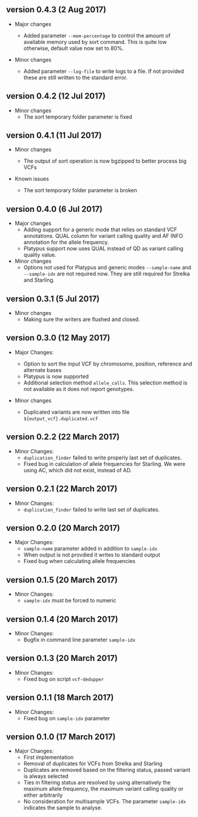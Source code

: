 version 0.4.3 (2 Aug 2017)
----------------------------

* Major changes
    - Added parameter `--mem-percentage` to control the amount of available memory used by sort command. This is quite low otherwise, default value now set to 80%.

* Minor changes
    - Added parameter `--log-file` to write logs to a file. If not provided these are still written to the standard error.

version 0.4.2 (12 Jul 2017)
----------------------------

* Minor changes
    - The sort temporary folder parameter is fixed

version 0.4.1 (11 Jul 2017)
----------------------------

* Minor changes
    - The output of sort operation is now bgzipped to better process big VCFs

* Known issues
    - The sort temporary folder parameter is broken

version 0.4.0 (6 Jul 2017)
----------------------------

* Major changes
    - Adding support for a generic mode that relies on standard VCF annotations. QUAL column for variant calling quality and AF INFO annotation for the allele frequency.
    - Platypus support now uses QUAL instead of QD as variant calling quality value.
* Minor changes
    - Options not used for Platypus and generic modes `--sample-name` and `--sample-idx` are not required now. They are still required for Strelka and Starling.

version 0.3.1 (5 Jul 2017)
----------------------------

* Minor changes
    - Making sure the writers are flushed and closed.


version 0.3.0 (12 May 2017)
----------------------------

* Major Changes:
    - Option to sort the input VCF by chromosome, position, reference and alternate bases
    - Platypus is now supported
    - Additional selection method `allele_calls`. This selection method is not available as it does not report genotypes.

* Minor changes
    - Duplicated variants are now written into file `${output_vcf}.duplicated.vcf`

version 0.2.2 (22 March 2017)
----------------------------

* Minor Changes:
    - `duplication_finder` failed to write properly last set of duplicates.
    - Fixed bug in calculation of allele frequencies for Starling. We were using AC, which did not exist, instead of AD.

version 0.2.1 (22 March 2017)
----------------------------

* Minor Changes:
    - `duplication_finder` failed to write last set of duplicates.

version 0.2.0 (20 March 2017)
----------------------------

* Major Changes:
    - `sample-name` parameter added in addition to `sample-idx`
    - When output is not provdied it writes to standard output
    - Fixed bug when calculating allele frequencies

version 0.1.5 (20 March 2017)
----------------------------

* Minor Changes:
    - `sample-idx` must be forced to numeric

version 0.1.4 (20 March 2017)
----------------------------

* Minor Changes:
    - Bugfix in command line parameter `sample-idx`

version 0.1.3 (20 March 2017)
----------------------------

* Minor Changes:
    - Fixed bug on script `vcf-dedupper`

version 0.1.1 (18 March 2017)
----------------------------

* Minor Changes:
    - Fixed bug on `sample-idx` parameter


version 0.1.0 (17 March 2017)
----------------------------

* Major Changes:
    - First implementation
    - Removal of duplicates for VCFs from Strelka and Starling
    - Duplicates are removed based on the filtering status, passed variant is always selected
    - Ties in filtering status are resolved by using alternatively the maximum allele frequency, the maximum variant calling quality or either arbitrarily
    - No consideration for multisample VCFs. The parameter `sample-idx` indicates the sample to analyse.
